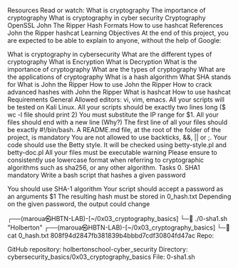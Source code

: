 Resources
Read or watch:
What is cryptography
The importance of cryptography
What is cryptography in cyber security
Cryptography
OpenSSL
John The Ripper Hash Formats
How to use hashcat
References
John the Ripper
hashcat
Learning Objectives
At the end of this project, you are expected to be able to explain to anyone, without the help of Google:

What is cryptography in cybersecurity
What are the different types of cryptography
What is Encryption
What is Decryption
What is the importance of cryptography
What are the types of cryptography
What are the applications of cryptography
What is a hash algorithm
What SHA stands for
What is John the Ripper
How to use John the Ripper
How to crack advanced hashes with John the Ripper
What is hashcat
How to use hashcat
Requirements
General
Allowed editors: vi, vim, emacs.
All your scripts will be tested on Kali Linux.
All your scripts should be exactly two lines long ($ wc -l file should print 2)
You must substitute the IP range for $1.
All your files should end with a new line (Why?)
The first line of all your files should be exactly #!/bin/bash.
A README.md file, at the root of the folder of the project, is mandatory
You are not allowed to use backticks, &&, || or ;.
Your code should use the Betty style. It will be checked using betty-style.pl and betty-doc.pl
All your files must be executable
warning
Please ensure to consistently use lowercase format when referring to cryptographic algorithms such as sha256, or any other algorithm.
Tasks
0. SHA1
mandatory
Write a bash script that hashes a given password

You should use SHA-1 algorithm
Your script should accept a password as an arguments $1
The resulting hash must be stored in 0_hash.txt
Depending on the given password, the output could change

┌──(maroua㉿HBTN-LAB)-[~/0x03_cryptography_basics]
└─🏴 ./0-sha1.sh "Holberton"
┌──(maroua㉿HBTN-LAB)-[~/0x03_cryptography_basics]
└─🏴 cat 0_hash.txt
808f94d2847fb381839b4bbbd7cdf30804fd47ac
Repo:

GitHub repository: holbertonschool-cyber_security
Directory: cybersecurity_basics/0x03_cryptography_basics
File: 0-sha1.sh
